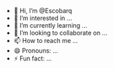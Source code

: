 - 👋 Hi, I’m @Escobarq
- 👀 I’m interested in ...
- 🌱 I’m currently learning ...
- 💞️ I’m looking to collaborate on ...
- 📫 How to reach me ...
- 😄 Pronouns: ...
- ⚡ Fun fact: ...

<!---
Escobarq/Escobarq is a ✨ special ✨ repository because its `README.md` (this file) appears on your GitHub profile.
You can click the Preview link to take a look at your changes.
--->
